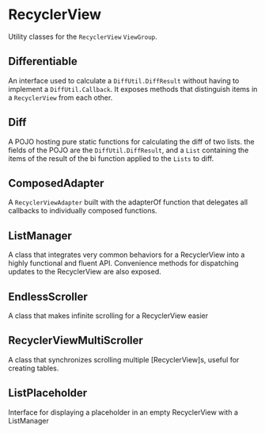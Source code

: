 # RecyclerView

Utility classes for the ```RecyclerView``` ```ViewGroup```.

## Differentiable

An interface used to calculate a ```DiffUtil.DiffResult``` without having to implement a ```DiffUtil.Callback```.
It exposes methods that distinguish items in a ```RecyclerView``` from each other.

## Diff

A POJO hosting pure static functions for calculating the diff of two lists. the fields of the POJO
are the ```DiffUtil.DiffResult```, and a ```List``` containing the items of the result of the
bi function applied to the ```Lists``` to diff.


## ComposedAdapter

A ```RecyclerViewAdapter``` built with the adapterOf function that delegates all callbacks to individually composed functions.

## ListManager

A class that integrates very common behaviors for a RecyclerView into a highly functional and fluent API.
Convenience methods for dispatching updates to the RecyclerView are also exposed.

## EndlessScroller

A class that makes infinite scrolling for a RecyclerView easier

## RecyclerViewMultiScroller

A class that synchronizes scrolling multiple [RecyclerView]s, useful for creating tables.

## ListPlaceholder

Interface for displaying a placeholder in an empty RecyclerView with a ListManager




